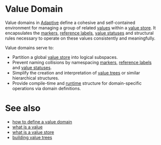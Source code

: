 # Value Domain

Value domains in [Adaptive](def://) define a cohesive and self-contained environment for managing a group
of related [values](def://) within a [value store](def://). It encapsulates the [markers](def://), 
[reference labels](def://), [value statuses](def://) and structural rules necessary to 
operate on these values consistently and meaningfully.

Value domains serve to:

- Partition a global [value store](def://) into logical subspaces.
- Prevent naming collisions by namespacing [markers](def://), [reference labels](def://) and [value statuses](def://).
- Simplify the creation and interpretation of [value trees](def://) or similar hierarchical structures.
- Provide compile-time and [runtime](def://) structure for domain-specific operations via domain definitions.

# See also

- [how to define a value domain](guide://)
- [what is a value](guide://)
- [what is a value store](guide://)
- [building value trees](guide://)